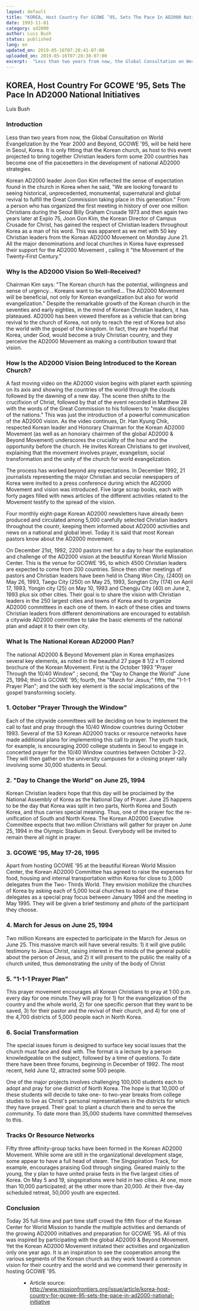 ```yaml
---
layout: default
title: "KOREA, Host Country For GCOWE ’95, Sets The Pace In AD2000 National Initiatives"
date: 1993-11-01
category: ad2000
author: Luis Bush
status: published
lang: en
updated_on: 2019-05-16T07:28:41-07:00
uploaded_on: 2019-05-16T07:28:38-07:00
excerpt:  "Less than two years from now, the Global Consultation on World Evangelization by the Year 2000 and Beyond, GCOWE '95, will be held here in Seoul, Korea. It is only fitting that the Korean church, as host to this event projected to bring together Christian leaders form some 200 countries has become one of the pacesetters in the development of national AD2000 strategies."
---
```

<article class="document-container" data-publication-date="{{page.date}}" data-uploaded-on="{{page.uploaded_on}}" data-updated-on="{{page.updated_on}}" data-category="{{page.category}}">
<h1>KOREA, Host Country For GCOWE ’95, Sets The Pace In AD2000 National Initiatives</h1>

<p class="author">Luis Bush</p>

<h3>Introduction</h3>

<p>Less than two years from now, the Global Consultation on World Evangelization by the Year 2000 and Beyond, GCOWE '95, will be held here in Seoul, Korea. It is only fitting that the Korean church, as host to this event projected to bring together Christian leaders form some 200 countries has become one of the pacesetters in the development of national AD2000 strategies.</p>

<p>Korean AD2000 leader Joon Gon Kim reflected the sense of expectation found in the church in Korea when he said, "We are looking forward to seeing historical, unprecedented, monumental, supernatural and global revival to fulfill the Great Commission taking place in this generation." From a person who has organized the first meeting in history of over one million Christians during the Seoul Billy Graham Crusade 1973 and then again two years later at Explo 75, Joon Gon Kim, the Korean Director of Campus Crusade for Christ, has gained the respect of Christian leaders throughout Korea as a man of his word. This was apparent as we met with 50 key Christian leaders from the Korean AD2000 Movement on Monday June 21. All the major denominations and local churches in Korea have expressed their support for the AD2000 Movement , calling it "the Movement of the Twenty-First Century."</p>

<h3>Why Is the AD2000 Vision So Well-Received?</h3>

<p>Chairman Kim says: "The Korean church has the potential, willingness and sense of urgency... Koreans want to be unified... The AD2000 Movement will be beneficial, not only for Korean evangelization but also for world evangelization." Despite the remarkable growth of the Korean church in the seventies and early eighties, in the mind of Korean Christian leaders, it has plateaued. AD2000 has been viewed therefore as a vehicle that can bring revival to the church of Korea, not only to reach the rest of Korea but also the world with the gospel of the kingdom. In fact, they are hopeful that Korea, under God, would become a truly Christian country, and they perceive the AD2000 Movement as making a contribution toward that vision.</p>

<h3>How Is the AD2000 Vision Being Introduced to the Korean Church?</h3>

<p>A fast moving video on the AD2000 vision begins with planet earth spinning on its axis and showing the countries of the world through the clouds followed by the dawning of a new day. The scene then shifts to the crucifixion of Christ, followed by that of the event recorded in Matthew 28 with the words of the Great Commission to his followers to "make disciples of the nations." This was just the introduction of a powerful communication of the AD2000 vision. As the video continues, Dr. Han Kyung Chik, respected Korean leader and Honorary Chairman for the Korean AD2000 Movement (as well as an honorary chairmen of the global AD2000 & Beyond Movement) underscores the cruciality of the hour and the opportunity before the church. He invites Korean Christians to get involved, explaining that the movement involves prayer, evangelism, social transformation and the unity of the church for world evangelization.</p>

<p>The process has worked beyond any expectations. In December 1992, 21 journalists representing the major Christian and secular newspapers of Korea were invited to a press conference during which the AD2000 Movement and vision was introduced. Five large scrap books, each with forty pages filled with news articles of the different activities related to the Movement testify to the spread of the vision.</p>

<p>Four monthly eight-page Korean AD2000 newsletters have already been produced and circulated among 5,000 carefully selected Christian leaders throughout the countr, keeping them informed about AD2000 activities and news on a national and global level. Today it is said that most Korean pastors know about the AD2000 movement.</p>

<p>On December 21st, 1992, 2200 pastors met for a day to hear the explanation and challenge of the AD2000 vision at the beautiful Korean World Mission Center. This is the venue for GCOWE '95, to which 4500 Christian leaders are expected to come from 200 countries. Since then other meetings of pastors and Christian leaders have been held in Chang Won City, (2400) on May 26, 1993, Taegu City (250) on May 25, 1993, Songtan City (174) on April 17, 1993, Yongin city (25) on May 10, 1993 and Chengju City (40) on June 2, 1993 plus six other cities. Their goal is to share the vision with Christian leaders in the 250 largest cities and towns of Korea and to organize AD2000 committees in each one of them. In each of these cities and towns Christian leaders from different denominations are encouraged to establish a citywide AD2000 committee to take the basic elements of the national plan and adapt it to their own city.</p>

<h3>What Is The National Korean AD2000 Plan?</h3>

<p>The national AD2000 & Beyond Movement plan in Korea emphasizes several key elements, as noted in the beautiful 27 page 8 1/2 x 11 colored brochure of the Korean Movement. First is the October 1993 "Prayer Through the 10/40 Window" ; second, the "Day to Change the World" June 25, 1994; third is GCOWE '95; fourth, the "March for Jesus;" fifth, the "1-1-1 Prayer Plan"; and the sixth key element is the social implications of the gospel transforming society.</p>

<h3>1. October "Prayer Through the Window"</h3>

<p>Each of the citywide committees will be deciding on how to implement the call to fast and pray through the 10/40 Window countries during October 1993. Several of the 53 Korean AD2000 tracks or resource networks have made additional plans for implementing this call to prayer. The youth track, for example, is encouraging 2000 college students in Seoul to engage in concerted prayer for the 10/40 Window countries between October 3-22. They will then gather on the university campuses for a closing prayer rally involving some 30,000 students in Seoul.</p>

<h3>2. "Day to Change the World" on June 25, 1994</h3>

<p>Korean Christian leaders hope that this day will be proclaimed by the National Assembly of Korea as the National Day of Prayer. June 25 happens to be the day that Korea was split in two parts, North Korea and South Korea, and thus carries special meaning. Thus, one of the prayer foc the re-unification of South and North Korea. The Korean AD2000 Executive Committee expects that two million Christians will gather for prayer on June 25, 1994 in the Olympic Stadium in Seoul. Everybody will be invited to remain there all night in prayer.</p>

<h3>3. GCOWE '95, May 17-26, 1995</h3>

<p>Apart from hosting GCOWE '95 at the beautiful Korean World Mission Center, the Korean AD2000 Committee has agreed to raise the expenses for food, housing and internal transportation within Korea for close to 3,000 delegates from the Two- Thirds World. They envision mobilize the churches of Korea by asking each of 5,000 local churches to adopt one of these delegates as a special pray focus between January 1994 and the meeting in May 1995. They will be given a brief testimony and photo of the participant they choose.</p>

<h3>4. March for Jesus on June 25, 1994</h3>

<p>Two million Koreans are expected to participate in the March for Jesus on June 25. This massive march will have several results: 1) it will give public testimony to Jesus Christ, raising interest in the minds of the general public about the person of Jesus, and 2) it will present to the public the reality of a church united, thus demonstrating the unity of the body of Christ</p>

<h3>5. "1-1-1 Prayer Plan"</h3>

<p>This prayer movement encourages all Korean Christians to pray at 1:00 p.m. every day for one minute.They will pray for 1) for the evangelization of the country and the whole world, 2) for one specific person that they want to be saved, 3) for their pastor and the revival of their church, and 4) for one of the 4,700 districts of 5,000 people each in North Korea.</p>

<h3>6. Social Transformation</h3>

<p>The special issues forum is designed to surface key social issues that the church must face and deal with. The format is a lecture by a person knowledgeable on the subject, followed by a time of questions. To date there have been three forums, beginning in December of 1992. The most recent, held June 12, attracted some 500 people.</p>

<p>One of the major projects involves challenging 100,000 students each to adopt and pray for one district of North Korea. The hope is that 10,000 of these students will decide to take one- to two-year breaks from college studies to live as Christ's personal representatives in the districts for which they have prayed. Their goal: to plant a church there and to serve the community. To date more than 35,000 students have committed themselves to this.</p>

<h3>Tracks Or Resource Networks</h3>

<p>Fifty three affinity-group tacks have been formed in the Korean AD2000 Movement. While some are still in the organizational development stage, some appear to have a full head of steam. The Singspiration Track, for example, encourages praising God through singing. Geared mainly to the young, the y plan to have united praise fests in the five largest cities of Korea. On May 5 and 19, singspirations were held in two cities. At one, more than 10,000 participated; at the other more than 20,000. At their five-day scheduled retreat, 50,000 youth are expected.</p>

<h3>Conclusion</h3>

<p>Today 35 full-time and part time staff crowd the fifth floor of the Korean Center for World Mission to handle the multiple activities and demands of the growing AD2000 initiatives and preparation for GCOWE '95. All of this was inspired by participating with the global AD2000 & Beyond Movement. Yet the Korean AD2000 Movement initiated their activities and organization only one year ago. It is an inspiration to see the cooperation among the various segments of the Korean church as they work toward a common vision for their country and the world and we commend their generosity in hosting GCOWE '95.</p>


<figure class="resource-links">
  <ul>
  <li>Article source: <a href="http://www.missionfrontiers.org/issue/article/korea-host-country-for-gcowe-95-sets-the-pace-in-ad2000-national-initiative">http://www.missionfrontiers.org/issue/article/korea-host-country-for-gcowe-95-sets-the-pace-in-ad2000-national-initiative</a></li>
  </ul>
</figure>
</article>
